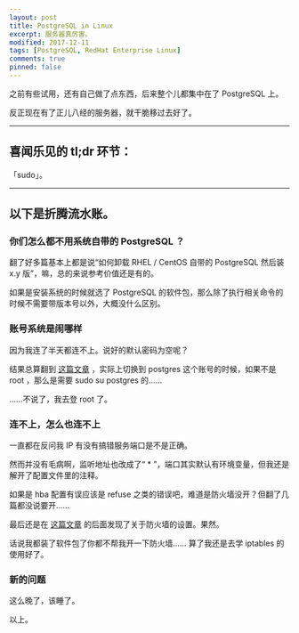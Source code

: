 ```yaml
---
layout: post
title: PostgreSQL in Linux
excerpt: 服务器真厉害。
modified: 2017-12-11
tags: [PostgreSQL, RedHat Enterprise Linux]
comments: true
pinned: false
---
```


之前有些试用，还有自己做了点东西，后来整个儿都集中在了 PostgreSQL 上。

反正现在有了正儿八经的服务器，就干脆移过去好了。

----

## 喜闻乐见的 tl;dr 环节：

「sudo」。

----

## 以下是折腾流水账。

### 你们怎么都不用系统自带的 PostgreSQL ？

翻了好多篇基本上都是说“如何卸载 RHEL / CentOS 自带的 PostgreSQL 然后装 x.y 版”，嘛，总的来说参考价值还是有的。

如果是安装系统的时候就选了 PostgreSQL 的软件包，那么除了执行相关命令的时候不需要带版本号以外，大概没什么区别。

### 账号系统是闹哪样

因为我连了半天都连不上。说好的默认密码为空呢？

结果总算翻到 [这篇文章](http://blog.csdn.net/shangzwz/article/details/8601700) ，实际上切换到 postgres 这个账号的时候，如果不是 root ，那么是需要 sudo su postgres 的……

……不说了，我去登 root 了。

### 连不上，怎么也连不上

一直都在反问我 IP 有没有搞错服务端口是不是正确。

然而并没有毛病啊，监听地址也改成了“ * ”，端口其实默认有环境变量，但我还是解开了配置文件里的注释。

如果是 hba 配置有误应该是 refuse 之类的错误吧，难道是防火墙没开？但翻了几篇都没说要开……

最后还是在 [这篇文章](http://www.cnblogs.com/qiyebao/p/4562557.html) 的后面发现了关于防火墙的设置。果然。

话说我都装了软件包了你都不帮我开一下防火墙…… 算了我还是去学 iptables 的使用好了。

### 新的问题

这么晚了，该睡了。

以上。

